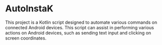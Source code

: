 # AutoInstaK
This project is a Kotlin script designed to automate various commands on connected Android devices. This script can assist in performing various actions on Android devices, such as sending text input and clicking on screen coordinates.
